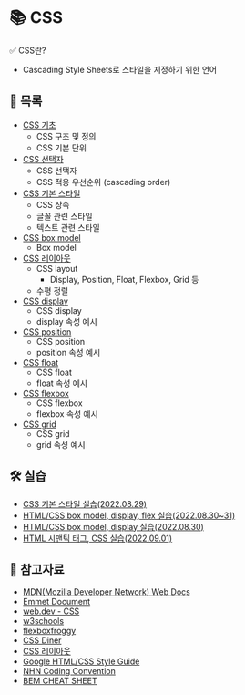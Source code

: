 # 📚 CSS

✅ CSS란?

- Cascading Style Sheets로 스타일을 지정하기 위한 언어



## 📃 목록

- [CSS 기초](https://github.com/hyejinny97/TIL/blob/master/CSS/base.md)
  - CSS 구조 및 정의
  - CSS 기본 단위
- [CSS 선택자](https://github.com/hyejinny97/TIL/blob/master/CSS/selector.md)
  - CSS 선택자
  - CSS 적용 우선순위 (cascading order)
- [CSS 기본 스타일](https://github.com/hyejinny97/TIL/blob/master/CSS/text_style.md)
  - CSS 상속
  - 글꼴 관련 스타일
  - 텍스트 관련 스타일
- [CSS box model](https://github.com/hyejinny97/TIL/blob/master/CSS/box_model.md)
  - Box model
- [CSS 레이아웃](https://github.com/hyejinny97/TIL/blob/master/CSS/layout.md)
  - CSS layout
    - Display, Position, Float, Flexbox, Grid 등
  - 수평 정렬
- [CSS display](https://github.com/hyejinny97/TIL/blob/master/CSS/display.md)
  - CSS display
  - display 속성 예시
- [CSS position](https://github.com/hyejinny97/TIL/blob/master/CSS/position.md)
  - CSS position
  - position 속성 예시
- [CSS float](https://github.com/hyejinny97/TIL/blob/master/CSS/float.md)
  - CSS float
  - float 속성 예시
- [CSS flexbox](https://github.com/hyejinny97/TIL/blob/master/CSS/flexbox.md)
  - CSS flexbox
  - flexbox 속성 예시
- [CSS grid](https://github.com/hyejinny97/TIL/blob/master/CSS/grid.md)
  - CSS grid
  - grid 속성 예시



## 🛠 실습
- [CSS 기본 스타일 실습(2022.08.29)](https://github.com/hyejinny97/TIL/blob/master/CSS/practice/practice_01)
- [HTML/CSS box model, display, flex 실습(2022.08.30~31)](https://github.com/hyejinny97/TIL/blob/master/CSS/practice/practice_02)
- [HTML/CSS box model, display 실습(2022.08.30)](https://github.com/hyejinny97/TIL/blob/master/CSS/practice/practice_03)
- [HTML 시맨틱 태그, CSS 실습(2022.09.01)](https://github.com/hyejinny97/TIL/blob/master/CSS/practice/practice_04)



## 🔎 참고자료
- [MDN(Mozilla Developer Network) Web Docs](https://developer.mozilla.org/ko/)
- [Emmet Document](https://docs.emmet.io/cheat-sheet/)
- [web.dev - CSS](https://web.dev/learn/css/)
- [w3schools](https://www.w3schools.com/css/default.asp)
- [flexboxfroggy](https://flexboxfroggy.com/#ko)
- [CSS Diner](https://flukeout.github.io/)
- [CSS 레이아웃](https://ko.learnlayout.com/)
- [Google HTML/CSS Style Guide](https://google.github.io/styleguide/htmlcssguide.html)
- [NHN Coding Convention](https://nuli.navercorp.com/data/convention/NHN_Coding_Conventions_for_Markup_Languages.pdf)
- [BEM CHEAT SHEET](https://9elements.com/bem-cheat-sheet/)